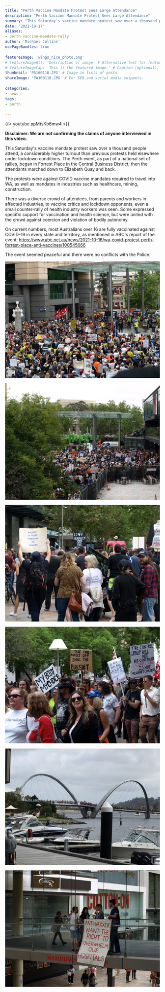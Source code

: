 ```yaml
---
title: "Perth Vaccine Mandate Protest Sees Large Attendance"
description: "Perth Vaccine Mandate Protest Sees Large Attendance"
summary: "This Saturday's vaccine mandate protest saw over a thousand people attend, a considerably higher turnout than previous protests held elsewhere under lockdown conditions."
date: '2021-10-17'
aliases:
- perth-vaccine-mandate-rally
author: 'Michael Collins'
usePageBundles: true

featureImage: 'wings_nice_photo.png'
# featureImageAlt: 'Description of image' # Alternative text for featured image.
# featureImageCap: 'This is the featured image.' # Caption (optional).
thumbnail: 'PA160110.JPG' # Image in lists of posts.
shareImage: 'PA160110.JPG' # For SEO and social media snippets.

categories:
- news
tags:
- perth

---
```


{{< youtube ppMtsKb6mw4 >}}

**Disclaimer: We are not confirming the claims of anyone interviewed in this video.**

This Saturday's vaccine mandate protest saw over a thousand people attend, a considerably higher turnout than previous protests held elsewhere under lockdown conditions. The Perth event, as part of a national set of rallies, began in Forrest Place in the Central Business District; then the attendants marched down to Elizabeth Quay and back.

The protests were against COVID vaccine mandates required to travel into WA, as well as mandates in industries such as healthcare, mining, construction.

There was a diverse crowd of attendees, from parents and workers in affected industries, to vaccine critics and lockdown opponents, even a small counter-rally of health industry workers was seen. Some expressed specific support for vaccination and health science, but were united with the crowd against coercion and violation of bodily autonomy.

On current numbers, most Australians over 16 are fully vaccinated against COVID-19 in every state and territory, as mentioned in ABC's report of the event:
https://www.abc.net.au/news/2021-10-16/wa-covid-protest-perth-forrest-place-anti-vaccines/100545066

The event seemed peaceful and there were no conflicts with the Police.

![The large crowd assembled in Forrest Place.](PA160033.JPG)

![Another shot of the initial gathering.](PA160036.JPG)

![A lot of attendees were from the nursing, mining and construction industries.](PA160055.JPG)

![The march to Elizabeth Quay begins.](PA160060.JPG)

![The large crowd filled up the bridge in Elizabeth Quay.](PA160083.JPG)

![A small counter-protest against anti-vaxxers was seen.](PA160046.JPG)